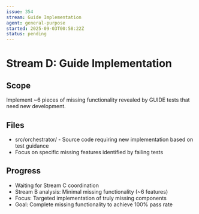 ```yaml
---
issue: 354
stream: Guide Implementation
agent: general-purpose
started: 2025-09-03T00:58:22Z
status: pending
---
```


# Stream D: Guide Implementation

## Scope
Implement ~6 pieces of missing functionality revealed by GUIDE tests that need new development.

## Files
- src/orchestrator/ - Source code requiring new implementation based on test guidance
- Focus on specific missing features identified by failing tests

## Progress
- Waiting for Stream C coordination
- Stream B analysis: Minimal missing functionality (~6 features)
- Focus: Targeted implementation of truly missing components
- Goal: Complete missing functionality to achieve 100% pass rate
